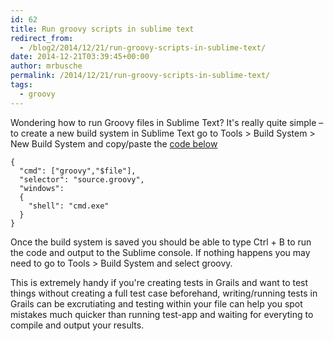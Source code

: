 ```yaml
---
id: 62
title: Run groovy scripts in sublime text
redirect_from:
  - /blog2/2014/12/21/run-groovy-scripts-in-sublime-text/
date: 2014-12-21T03:39:45+00:00
author: mrbusche
permalink: /2014/12/21/run-groovy-scripts-in-sublime-text/
tags:
  - groovy
---
```


Wondering how to run Groovy files in Sublime Text? It's really quite simple &#8211; to create a new build system in Sublime Text go to Tools > Build System > New Build System and copy/paste the [code below](https://gist.github.com/kdabir/2203530)

    {
      "cmd": ["groovy","$file"],
      "selector": "source.groovy",
      "windows":
      {
        "shell": "cmd.exe"
      }
    }

Once the build system is saved you should be able to type Ctrl + B to run the code and output to the Sublime console. If nothing happens you may need to go to Tools > Build System and select groovy.

This is extremely handy if you're creating tests in Grails and want to test things without creating a full test case beforehand, writing/running tests in Grails can be excrutiating and testing within your file can help you spot mistakes much quicker than running test-app and waiting for everyting to compile and output your results.
